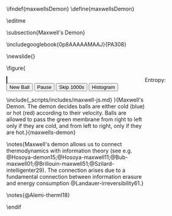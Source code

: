 \ifndef{maxwellsDemon}
\define{maxwellsDemon}

\editme 

\subsection{Maxwell's Demon}

\includegooglebook{0p8AAAAAMAAJ}{PA308}

\newslide{}

\figure{
<div>
<div style="width:68%;float:left">
  <canvas id="maxwell-canvas" width="700" height="500" style="border:1px solid black;display:inline;text-align:left"></canvas>
</div>
<div style="width:28%;float:right;margin:auto">
  <div style="float:right;width:100%;margin:auto">Entropy: <output id="maxwell-entropy"></output></div>
  <div id="maxwell-histogram-canvas" style="width:300px;height:250px;display:inline-block;text-align:right;margin:auto">
  </div>
</div>
</div>
<div>
<button id="maxwell-newball" style="text-align:right">New Ball</button>
<button id="maxwell-pause" style="text-align:right">Pause</button>
<button id="maxwell-skip" style="text-align:right">Skip 1000s</button>
<button id="maxwell-histogram" style="text-align:right">Histogram</button>
</div>

\include{_scripts/includes/maxwell-js.md}
}{Maxwell's Demon. The demon decides balls are either cold (blue) or hot (red) according to their velocity. Balls are allowed to pass the green membrane from right to left only if they are cold, and from left to right, only if they are hot.}{maxwells-demon}


\notes{Maxwell's demon allows us to connect thermodynamics with information theory (see e.g. @Hosoya-demon15;@Hosoya-maxwell11;@Bub-maxwell01;@Brillouin-maxwell51;@Szilard-intelligenter29). The connection arises due to a fundamental connection between information erasure and energy consumption @Landauer-irreversibility61.}

\notes{@Alemi-therml18}

\endif
